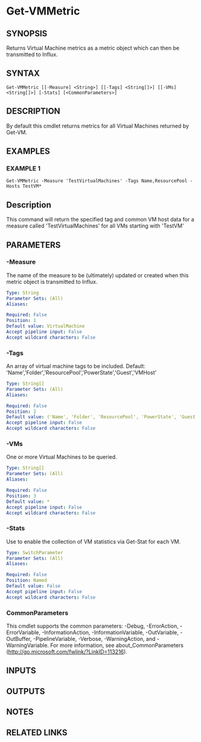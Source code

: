 # Get-VMMetric

## SYNOPSIS
Returns Virtual Machine metrics as a metric object which can then be transmitted to Influx.

## SYNTAX

```
Get-VMMetric [[-Measure] <String>] [[-Tags] <String[]>] [[-VMs] <String[]>] [-Stats] [<CommonParameters>]
```

## DESCRIPTION
By default this cmdlet returns metrics for all Virtual Machines returned by Get-VM.

## EXAMPLES

### EXAMPLE 1
```
Get-VMMetric -Measure 'TestVirtualMachines' -Tags Name,ResourcePool -Hosts TestVM*
```

Description
-----------
This command will return the specified tag and common VM host data for a measure called 'TestVirtualMachines' for all VMs starting with 'TestVM'

## PARAMETERS

### -Measure
The name of the measure to be (ultimately) updated or created when this metric object is transmitted to Influx.

```yaml
Type: String
Parameter Sets: (All)
Aliases:

Required: False
Position: 1
Default value: VirtualMachine
Accept pipeline input: False
Accept wildcard characters: False
```

### -Tags
An array of virtual machine tags to be included.
Default: 'Name','Folder','ResourcePool','PowerState','Guest','VMHost'

```yaml
Type: String[]
Parameter Sets: (All)
Aliases:

Required: False
Position: 2
Default value: ('Name', 'Folder', 'ResourcePool', 'PowerState', 'Guest', 'VMHost')
Accept pipeline input: False
Accept wildcard characters: False
```

### -VMs
One or more Virtual Machines to be queried.

```yaml
Type: String[]
Parameter Sets: (All)
Aliases:

Required: False
Position: 3
Default value: *
Accept pipeline input: False
Accept wildcard characters: False
```

### -Stats
Use to enable the collection of VM statistics via Get-Stat for each VM.

```yaml
Type: SwitchParameter
Parameter Sets: (All)
Aliases:

Required: False
Position: Named
Default value: False
Accept pipeline input: False
Accept wildcard characters: False
```

### CommonParameters
This cmdlet supports the common parameters: -Debug, -ErrorAction, -ErrorVariable, -InformationAction, -InformationVariable, -OutVariable, -OutBuffer, -PipelineVariable, -Verbose, -WarningAction, and -WarningVariable.
For more information, see about_CommonParameters (http://go.microsoft.com/fwlink/?LinkID=113216).

## INPUTS

## OUTPUTS

## NOTES

## RELATED LINKS
